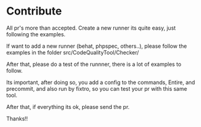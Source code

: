 # Contribute

All pr's more than accepted.
Create a new runner its quite easy, just following the examples.

If want to add a new runner (behat, phpspec, others..), please follow the examples in 
the folder src/CodeQualityTool/Checker/

After that, please do a test of the runnner, there is a lot of examples to follow.

Its important, after doing so, you add a config to the commands, Entire, and precommit,
and also run by fixtro, so you can test your pr with this same tool.

After that, if everything its ok, please send the pr.

Thanks!!

